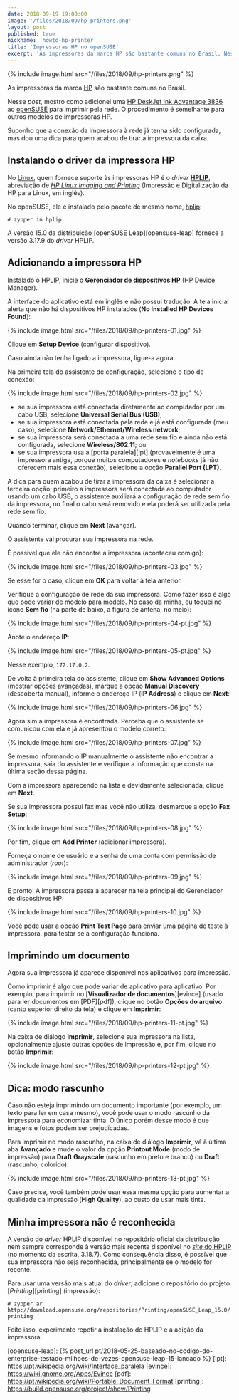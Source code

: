 ```yaml
---
date: 2018-09-19 19:00:00
image: '/files/2018/09/hp-printers.png'
layout: post
published: true
nickname: 'howto-hp-printer'
title: 'Impressoras HP no openSUSE'
excerpt: 'As impressoras da marca HP são bastante comuns no Brasil. Nesse post, mostro como adicionei uma HP DeskJet Ink Advantage 3836 ao openSUSE para imprimir pela rede. O procedimento é semelhante para outros modelos de impressoras HP.'
---
```


{% include image.html src="/files/2018/09/hp-printers.png" %}

As impressoras da marca [HP][hp] são bastante comuns no Brasil.

Nesse *post*, mostro como adicionei uma [HP DeskJet Ink Advantage 3836][hp-3836] ao [openSUSE][opensuse] para imprimir pela rede. O procedimento é semelhante para outros modelos de impressoras HP.

Suponho que a conexão da impressora à rede já tenha sido configurada, mas dou uma dica para quem acabou de tirar a impressora da caixa.

## Instalando o driver da impressora HP

No [Linux][linux], quem fornece suporte às impressoras HP é o *driver* [**HPLIP**][hplip], abreviação de [*HP Linux Imaging and Printing*][hplip] (Impressão e Digitalização da HP para Linux, em inglês).

No openSUSE, ele é instalado pelo pacote de mesmo nome, [hplip][hplip-sw]:

```
# zypper in hplip
```

A versão 15.0 da distribuição [openSUSE Leap][opensuse-leap] fornece a versão 3.17.9 do *driver* HPLIP.

## Adicionando a impressora HP

Instalado o HPLIP, inicie o **Gerenciador de dispositivos HP** (HP Device Manager).

A interface do aplicativo está em inglês e não possui tradução. A tela inicial alerta que não há dispositivos HP instalados (**No Installed HP Devices Found**):

{% include image.html src="/files/2018/09/hp-printers-01.jpg" %}

Clique em **Setup Device** (configurar dispositivo).

Caso ainda não tenha ligado a impressora, ligue-a agora.

Na primeira tela do assistente de configuração, selecione o tipo de conexão:

{% include image.html src="/files/2018/09/hp-printers-02.jpg" %}

- se sua impressora está conectada diretamente ao computador por um cabo USB, selecione **Universal Serial Bus (USB)**;
- se sua impressora está conectada pela rede e já está configurada (meu caso), selecione **Network/Ethernet/Wireless network**;
- se sua impressora será conectada a uma rede sem fio e ainda não está configurada, selecione **Wireless/802.11**; ou
- se sua impressora usa a [porta paralela][lpt] (provavelmente é uma impressora antiga, porque muitos computadores e *notebooks* já não oferecem mais essa conexão), selecione a opção **Parallel Port (LPT)**.

A dica para quem acabou de tirar a impressora da caixa é selecionar a terceira opção: primeiro a impressora será conectada ao computador usando um cabo USB, o assistente auxiliará a configuração de rede sem fio da impressora, no final o cabo será removido e ela poderá ser utilizada pela rede sem fio.

Quando terminar, clique em **Next** (avançar).

O assistente vai procurar sua impressora na rede.

É possível que ele não encontre a impressora (aconteceu comigo):

{% include image.html src="/files/2018/09/hp-printers-03.jpg" %}

Se esse for o caso, clique em **OK** para voltar à tela anterior.

Verifique a configuração de rede da sua impressora. Como fazer isso é algo que pode variar de modelo para modelo. No caso da minha, eu toquei no ícone **Sem fio** (na parte de baixo, a figura de antena, no meio):

{% include image.html src="/files/2018/09/hp-printers-04-pt.jpg" %}

Anote o endereço **IP**:

{% include image.html src="/files/2018/09/hp-printers-05-pt.jpg" %}

Nesse exemplo, `172.17.0.2`.

De volta à primeira tela do assistente, clique em **Show Advanced Options** (mostrar opções avançadas), marque a opção **Manual Discovery** (descoberta manual), informe o endereço IP (**IP Address**) e clique em **Next**:

{% include image.html src="/files/2018/09/hp-printers-06.jpg" %}

Agora sim a impressora é encontrada. Perceba que o assistente se comunicou com ela e já apresentou o modelo correto:

{% include image.html src="/files/2018/09/hp-printers-07.jpg" %}

Se mesmo informando o IP manualmente o assistente não encontrar a impressora, saia do assistente e verifique a informação que consta na última seção dessa página.

Com a impressora aparecendo na lista e devidamente selecionada, clique em **Next**.

Se sua impressora possui fax mas você não utiliza, desmarque a opção **Fax Setup**:

{% include image.html src="/files/2018/09/hp-printers-08.jpg" %}

Por fim, clique em **Add Printer** (adicionar impressora).

Forneça o nome de usuário e a senha de uma conta com permissão de administrador (*root*):

{% include image.html src="/files/2018/09/hp-printers-09.jpg" %}

E pronto! A impressora passa a aparecer na tela principal do Gerenciador de dispositivos HP:

{% include image.html src="/files/2018/09/hp-printers-10.jpg" %}

Você pode usar a opção **Print Test Page** para enviar uma página de teste à impressora, para testar se a configuração funciona.

## Imprimindo um documento

Agora sua impressora já aparece disponível nos aplicativos para impressão.

Como imprimir é algo que pode variar de aplicativo para aplicativo. Por exemplo, para imprimir no [**Visualizador de documentos**][evince] (usado para ler documentos em [PDF][pdf]), clique no botão **Opções do arquivo** (canto superior direito da tela) e clique em **Imprimir**:

{% include image.html src="/files/2018/09/hp-printers-11-pt.jpg" %}

Na caixa de diálogo **Imprimir**, selecione sua impressora na lista, opcionalmente ajuste outras opções de impressão e, por fim, clique no botão **Imprimir**:

{% include image.html src="/files/2018/09/hp-printers-12-pt.jpg" %}

## Dica: modo rascunho

Caso não esteja imprimindo um documento importante (por exemplo, um texto para ler em casa mesmo), você pode usar o modo rascunho da impressora para economizar tinta. O único porém desse modo é que imagens e fotos podem ser prejudicadas.

Para imprimir no modo rascunho, na caixa de diálogo **Imprimir**, vá à última aba **Avançado** e mude o valor da opção **Printout Mode** (modo de impressão) para **Draft Grayscale** (rascunho em preto e branco) ou **Draft** (rascunho, colorido):

{% include image.html src="/files/2018/09/hp-printers-13-pt.jpg" %}

Caso precise, você também pode usar essa mesma opção para aumentar a qualidade da impressão (**High Quality**), ao custo de usar mais tinta.

## Minha impressora não é reconhecida

A versão do *driver* HPLIP disponível no repositório oficial da distribuição nem sempre corresponde à versão mais recente disponível no [*site* do HPLIP][hplip] (no momento da escrita, 3.18.7). Como consequência disso, é possível que sua impressora não seja reconhecida, principalmente se o modelo for recente.

Para usar uma versão mais atual do *driver*, adicione o repositório do projeto [*Printing*][printing] (impressão):

```
# zypper ar http://download.opensuse.org/repositories/Printing/openSUSE_Leap_15.0/ printing
```

Feito isso, experimente repetir a instalação do HPLIP e a adição da impressora.

[hp]:                   https://www.hp.com
[hp-3836]:              https://support.hp.com/br-pt/product/hp-deskjet-ink-advantage-3830-all-in-one-printer-series/7172328/model/7429639
[opensuse]:             https://www.opensuse.org/
[linux]:                http://www.vivaolinux.com.br/linux/
[hplip]:                https://developers.hp.com/hp-linux-imaging-and-printing
[hplip-sw]:             https://software.opensuse.org/package/hplip
[opensuse-leap]:        {% post_url pt/2018-05-25-baseado-no-codigo-do-enterprise-testado-milhoes-de-vezes-opensuse-leap-15-lancado %}
[lpt]:                  https://pt.wikipedia.org/wiki/Interface_paralela
[evince]:               https://wiki.gnome.org/Apps/Evince
[pdf]:                  https://pt.wikipedia.org/wiki/Portable_Document_Format
[printing]:             https://build.opensuse.org/project/show/Printing
